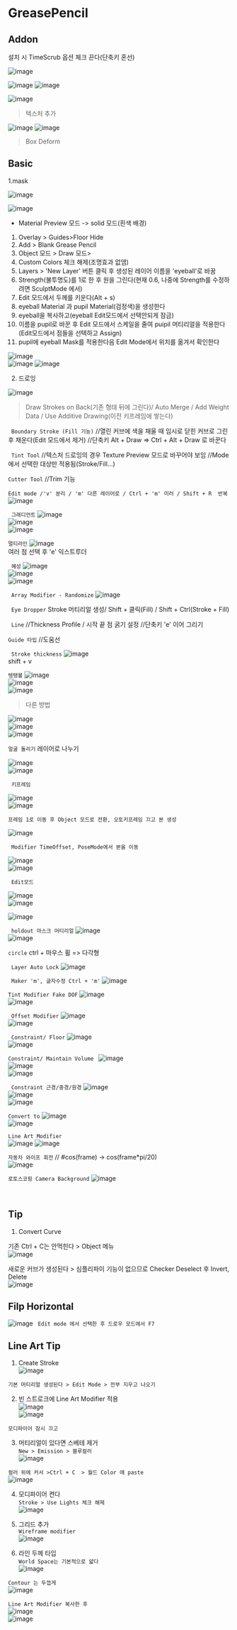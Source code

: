 GreasePencil
==============

Addon
---------
설치 시 TimeScrub 옵션 체크 끈다(단축키 혼선)

![image](https://user-images.githubusercontent.com/30430227/128438995-0aba4100-e048-46a2-bcb2-6d5538b24348.png)

![image](https://user-images.githubusercontent.com/30430227/128439042-0d05f240-8e8f-47f6-b9ad-32ac11863f3b.png)
![image](https://user-images.githubusercontent.com/30430227/128439085-2c7f4e2a-69b5-403a-a22a-dd15307b8a16.png)

![image](https://user-images.githubusercontent.com/30430227/128439128-fb200d56-8c08-4f33-a6cf-cb74233bf55a.png)

> 텍스처 추가

![image](https://user-images.githubusercontent.com/30430227/128440446-b1a2b140-ef9f-419d-890b-f63faffafc9c.png)
![image](https://user-images.githubusercontent.com/30430227/128440669-6a914d2f-f53f-47be-9986-5f29b6fd8bf8.png)

>Box Deform
>


Basic
---------
1.mask

![image](https://user-images.githubusercontent.com/30430227/125914029-d139b2b2-b98a-4c4b-891c-2dd90f1a22f7.png)

![image](https://user-images.githubusercontent.com/30430227/125914155-9c388baf-e7ab-4019-a17d-cbe39ace3b78.png)

* Material Preview 모드 -> solid 모드(흰색 배경)
1. Overlay > Guides>Floor Hide
2. Add > Blank Grease Pencil
3. Object 모드 > Draw 모드>
4. Custom Colors 체크 해제(조명효과 없앰)
5. Layers > 'New Layer' 버튼 클릭 후 생성된 레이어 이름을 'eyeball'로 바꿈
6. Strength(불투명도)를 1로 한 후 원을 그린다(현재 0.6, 나중에 Strength를 수정하려면 SculptMode 에서)
7. Edit 모드에서 두께를 키운다(Alt + s)
8. eyeball Material 과 pupil Material(검정색)을 생성한다
9. eyeball을 복사하고(eyeball Edit모드에서 선택안되게 잠금)
10. 이름을 pupil로 바꾼 후 Edit 모드에서 스케일을 줄여 puipil 머티리얼을 적용한다(Edit모드에서 점들을 선택하고 Assign)
11. pupil에 eyeball Mask를 적용한다음 Edit Mode에서 위치를 옮겨서 확인한다

![image](https://user-images.githubusercontent.com/30430227/130421431-d41cb8e3-1630-49ea-90ca-116ce4645e1c.png)  
![image](https://user-images.githubusercontent.com/30430227/130421363-b4881656-509a-4f42-873c-42dc0e0b4a0e.png)
![image](https://user-images.githubusercontent.com/30430227/130421516-01677614-22ba-44c5-8126-0cdf6ec44ebf.png)

2. 드로잉

![image](https://user-images.githubusercontent.com/30430227/127612134-5d9e5ae5-ceb2-4a8d-bc10-b4c2a0173505.png)

> Draw Strokes on Back(기존 형태 뒤에 그린다)/ Auto Merge / Add Weight Data / Use Additive Drawing(이전 키프레임에 쌓는다)

` Boundary Stroke (Fill 기능)`
//열린 커브에 색을 채울 때 임시로 닫힌 커브로 그린 후 채운다(Edit 모드에서 제거)
//단축키 Alt + Draw => Ctrl + Alt + Draw 로 바꾼다

` Tint Tool`
//텍스처 드로잉의 경우 Texture Preview 모드로 바꾸어야 보임
//Mode에서 선택한 대상만 적용됨(Stroke/Fill...)

`Cutter Tool`
//Trim 기능

`Edit mode /'v' 분리 / 'm' 다른 레이어로 / Ctrl + 'm' 미러 / Shift + R  반복`
![image](https://user-images.githubusercontent.com/30430227/127853367-204caaa1-db74-4402-aab0-0155b9727538.png)

` 그래디언트`
![image](https://user-images.githubusercontent.com/30430227/127854060-fcc1546e-11b8-400b-9982-99b2cb5a2db7.png)  
![image](https://user-images.githubusercontent.com/30430227/127854407-3b6ed166-db61-463e-92bf-6c907d70ee04.png)  
![image](https://user-images.githubusercontent.com/30430227/127854016-c080d82f-82b3-4b2e-8deb-41c033ba337d.png)

`멀티라인`
![image](https://user-images.githubusercontent.com/30430227/127855234-b28945bb-fd59-4554-bd6c-6b3ddf347e34.png)  
 여러 점 선택 후 'e' 익스트루더

` 혜성`
![image](https://user-images.githubusercontent.com/30430227/127855867-e85db7fd-234e-46dd-9179-1108f7505f43.png)  
![image](https://user-images.githubusercontent.com/30430227/127855836-9fd2a449-b015-426c-93d9-46f89971987e.png)  
![image](https://user-images.githubusercontent.com/30430227/127855965-d87e7373-e81f-45b0-ae58-3662f7c14774.png)

` Array Modifier - Randomize`
![image](https://user-images.githubusercontent.com/30430227/127859264-99cfb70d-6b88-493d-abdf-1acd4f2d7bc6.png)

` Eye Dropper`
 Stroke 머티리얼 생성/ Shift + 클릭(Fill) / Shift + Ctrl(Stroke + Fill)

` Line`
//Thickness Profile / 시작 끝 점 굵기 설정
//단축키 'e' 이어 그리기

`Guide 타입`
//도움선

` Stroke thickness`
![image](https://user-images.githubusercontent.com/30430227/127641853-690963b6-70a2-4f9d-9c22-1bbf405ec0c2.png)  
 shift + v

`텡탱볼`
![image](https://user-images.githubusercontent.com/30430227/127644242-9e2f87dc-c0da-4edc-8b13-90faa600cf04.png)  
![image](https://user-images.githubusercontent.com/30430227/127643978-bdc518ea-eea6-4ffe-83b1-b1a9b617308c.png)  
![image](https://user-images.githubusercontent.com/30430227/127644049-27a7d98d-a9ea-469c-8681-6c56aac6a0fc.png)

> 다른 방법

![image](https://user-images.githubusercontent.com/30430227/127646421-d39f95e2-f5f0-461f-91e4-2cbcb3c8978c.png)  
![image](https://user-images.githubusercontent.com/30430227/127646734-e5e373e4-5728-4937-a127-431c81b9e0e7.png)  
![image](https://user-images.githubusercontent.com/30430227/127646535-fe6a4326-53b1-4932-af64-d01fd3a14b6f.png)

`얼굴 돌리기`
레이어로 나누기
 
![image](https://user-images.githubusercontent.com/30430227/127789476-8302c628-7dd7-4041-978c-6feee3fb17b9.png)  
![image](https://user-images.githubusercontent.com/30430227/127789483-a062a9ca-0be1-433a-b4a6-0ca815bc9824.png)

` 키프레임`

![image](https://user-images.githubusercontent.com/30430227/127789513-efd74afd-32da-4e58-94ad-93313ef4e946.png)  
![image](https://user-images.githubusercontent.com/30430227/127789520-7fc885ef-d278-47b5-b762-cc8db9db6c33.png)

`프레임 1로 이동 후 Object 모드로 전환, 오토키프레임 끄고 본 생성`

![image](https://user-images.githubusercontent.com/30430227/127789549-d598e8fc-87f6-4534-8956-4aecc980072e.png)  

` Modifier TimeOffset, PoseMode에서 본을 이동`

![image](https://user-images.githubusercontent.com/30430227/127789596-330892db-6f3e-4a65-9811-feb148f241bd.png)  
![image](https://user-images.githubusercontent.com/30430227/127789756-65dfd9ea-17c3-477f-9f3e-6f2d0e8fa39c.png)

` Edit모드`

![image](https://user-images.githubusercontent.com/30430227/127789823-ea280052-6fb1-4267-a84c-5c191fe203a1.png)  
![image](https://user-images.githubusercontent.com/30430227/127790014-d1ca94a0-51a6-4477-9412-c053650ad767.png)  

![image](https://user-images.githubusercontent.com/30430227/127790236-23715820-09d0-4a0b-824d-3ffba2614955.png)

` holdout 마스크 머티리얼`
![image](https://user-images.githubusercontent.com/30430227/127842987-9ed11e99-0fde-481c-88ea-01d9111db4c7.png)  
![image](https://user-images.githubusercontent.com/30430227/127843019-716da9fa-70f0-436e-80aa-323139651f90.png)

` circle `
ctrl + 마우스 휠 => 다각형

` Layer Auto Lock`
![image](https://user-images.githubusercontent.com/30430227/127851954-c7d58c33-3a58-4f02-8aa8-9fe7941a76a1.png)

` Maker 'm', 글자수정 Ctrl + 'm'`
![image](https://user-images.githubusercontent.com/30430227/127942083-8ba49424-4584-495c-a9e6-79f3db32ff58.png)


`Tint Modifier Fake DOF`
![image](https://user-images.githubusercontent.com/30430227/127942672-64c3c04a-afc4-424b-8faa-4a99a43d6b12.png)  
![image](https://user-images.githubusercontent.com/30430227/127942695-66607307-2f24-483a-8109-18771bc7ade3.png)

` Offset Modifier`
![image](https://user-images.githubusercontent.com/30430227/127942750-506a929c-29c0-4f83-ba51-ccf2fa5d30e0.png)  
![image](https://user-images.githubusercontent.com/30430227/127942735-184b3a48-6075-4bf3-b7da-da14c23489ca.png)


` Constraint/ Floor`
![image](https://user-images.githubusercontent.com/30430227/127953747-834a10d3-f583-4edb-a117-86fc3a3c8c22.png)  
![image](https://user-images.githubusercontent.com/30430227/127953766-e167454c-c877-49ae-9b4d-268be528d371.png)

`Constraint/ Maintain Volume `
![image](https://user-images.githubusercontent.com/30430227/127954124-bcd1f76d-54cd-4c7a-af59-c6030d450c72.png)  
![image](https://user-images.githubusercontent.com/30430227/127954083-e6c5d6b1-9e8a-49d5-b693-73645963d11c.png)  
![image](https://user-images.githubusercontent.com/30430227/127954111-6bc2122f-ecbb-4733-8803-04bb40059691.png)

` Constraint 근경/중경/원경`
![image](https://user-images.githubusercontent.com/30430227/127954824-895c29b3-8d5a-4642-83b2-1f072b71c9b6.png)  
![image](https://user-images.githubusercontent.com/30430227/127954836-688dab93-de20-4c18-aed8-d22abb735d52.png)  
![image](https://user-images.githubusercontent.com/30430227/127954851-a576910d-2c65-4e34-854f-318e3484f481.png)

`Convert to`
![image](https://user-images.githubusercontent.com/30430227/127955179-7eae9741-0ef3-4299-84d4-9c6be9ea042b.png)  
![image](https://user-images.githubusercontent.com/30430227/127955148-fd3f6869-a037-498d-856c-5e4abe275046.png)

`Line Art Modifier`  
![image](https://user-images.githubusercontent.com/30430227/134098709-9c76f22f-7d90-430a-862b-da7e9d5aedc9.png)
![image](https://user-images.githubusercontent.com/30430227/134099034-5f549d78-90f8-4e5c-b1ea-3d2820c91788.png)  


`자동차 와이프 회전`
// #cos(frame) -> cos(frame*pi/20)  
![image](https://user-images.githubusercontent.com/30430227/127959774-67560b78-4fc4-4573-8a71-c9375f3e9ed4.png)

`로토스코핑 Camera Background`
![image](https://user-images.githubusercontent.com/30430227/128616610-337c92a5-058e-4b92-9767-03dd986c3530.png)

<br>

Tip
-----
1. Convert Curve

기존 Ctrl + C는 안먹힌다 > Object 메뉴  
![image](https://user-images.githubusercontent.com/30430227/129989694-bbbb5b20-4f56-491a-a5a4-65568dadb014.png)

새로운 커브가 생성된다 > 심플리파이 기능이 없으므로 Checker Deselect 후 Invert, Delete  
![image](https://user-images.githubusercontent.com/30430227/129989804-0235ef7f-f6d6-4a29-ab8a-abf253d13058.png)

Filp Horizontal
--------------------
![image](https://user-images.githubusercontent.com/30430227/130606647-1165434a-328b-459e-ad27-edae006dfb54.png)
` Edit mode 에서 선택한 후 드로우 모드에서 F7`



Line Art Tip
----------------

1. Create Stroke  
![image](https://user-images.githubusercontent.com/30430227/137897981-ba9402d0-62d3-4a20-bfc2-05c0683dacd7.png)  

`기본 머티리얼 생성된다 > Edit Mode > 전부 지우고 나오기`  


2. 빈 스트로크에 Line Art Modifier 적용  
![image](https://user-images.githubusercontent.com/30430227/137899987-c0a28d4b-4c7c-4df6-8910-ab6b8528d93c.png)  
![image](https://user-images.githubusercontent.com/30430227/137900003-de15c483-7b40-43e7-ba7e-d1ba6da5f267.png)  

`모디파이어 잠시 끄고`  


3. 머티리얼이 있다면 스베테 제거  
`New > Emission > 블루컬러`  
![image](https://user-images.githubusercontent.com/30430227/137900410-49e2de6f-df26-49db-93f7-94aca87817ed.png)  

`컬러 위에 커서 >Ctrl + C  > 월드 Color 에 paste`  
![image](https://user-images.githubusercontent.com/30430227/137900663-db753b29-99ad-458c-8ac8-2e510f73621d.png)  



4. 모디파이어 켠다  
`Stroke > Use Lights 체크 해제`  
![image](https://user-images.githubusercontent.com/30430227/137901075-940b8370-79ef-4bea-b978-ea55dbb26c58.png)  


5. 그리드 추가  
`Wireframe modifier`  
![image](https://user-images.githubusercontent.com/30430227/137901767-fc26e845-34a2-460b-ac0d-1fbcf33d9d6f.png)  



6. 라인 두께 타입  
`World Space는 기본적으로 얇다`  
![image](https://user-images.githubusercontent.com/30430227/137902552-4dc53c24-5289-4337-88bd-47d8d0665c9b.png)  

`Contour 는 두껍게`  
![image](https://user-images.githubusercontent.com/30430227/137902648-ebcc9fd9-f78a-4260-a9df-7bf53ec9afa4.png)  


`Line Art Modifier 복사한 후`  
![image](https://user-images.githubusercontent.com/30430227/137902808-dacc0fcf-d7f8-4df5-8504-fc1ac178a809.png)  
![image](https://user-images.githubusercontent.com/30430227/137902874-7e540bc9-95a2-4f95-a4fe-952766c0082d.png)  







